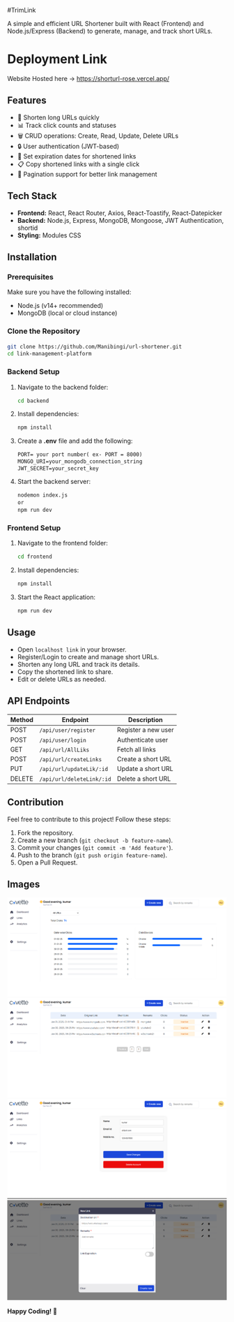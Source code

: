 #TrimLink


A simple and efficient URL Shortener built with React (Frontend) and Node.js/Express (Backend) to generate, manage, and track short URLs.


# Deployment Link
Website Hosted here -> https://shorturl-rose.vercel.app/

## Features

- 🔗 Shorten long URLs quickly
- 📊 Track click counts and statuses
- 🗑️ CRUD operations: Create, Read, Update, Delete URLs
- 🔒 User authentication (JWT-based)
- 📆 Set expiration dates for shortened links
- 📋 Copy shortened links with a single click
- 📄 Pagination support for better link management

## Tech Stack

- **Frontend:** React, React Router, Axios, React-Toastify, React-Datepicker
- **Backend:** Node.js, Express, MongoDB, Mongoose, JWT Authentication, shortid
- **Styling:** Modules CSS 

## Installation

### Prerequisites

Make sure you have the following installed:

- Node.js (v14+ recommended)
- MongoDB (local or cloud instance)

### Clone the Repository

```sh
git clone https://github.com/Manibingi/url-shortener.git
cd link-management-platform
```

### Backend Setup

1. Navigate to the backend folder:
   ```sh
   cd backend
   ```
2. Install dependencies:
   ```sh
   npm install
   ```
3. Create a **.env** file and add the following:
   ```env
   PORT= your port number( ex- PORT = 8000)
   MONGO_URI=your_mongodb_connection_string
   JWT_SECRET=your_secret_key
   ```
4. Start the backend server:
   ```sh
   nodemon index.js
   or 
   npm run dev
   ```

### Frontend Setup

1. Navigate to the frontend folder:
   ```sh
   cd frontend
   ```
2. Install dependencies:
   ```sh
   npm install
   ```
3. Start the React application:
   ```sh
   npm run dev
   ```

## Usage

- Open `localhost link` in your browser.
- Register/Login to create and manage short URLs.
- Shorten any long URL and track its details.
- Copy the shortened link to share.
- Edit or delete URLs as needed.

## API Endpoints

| Method | Endpoint               | Description         |
| ------ | ---------------------- | ------------------- |
| POST   | `/api/user/register`   | Register a new user |
| POST   | `/api/user/login`      | Authenticate user   |
| GET    | `/api/url/AllLiks`     | Fetch all links     |
| POST   | `/api/url/createLinks`     | Create a short URL  |
| PUT    | `/api/url/updateLik/:id` | Update a short URL  |
| DELETE | `/api/url/deleteLink/:id` | Delete a short URL  |

## Contribution

Feel free to contribute to this project! Follow these steps:

1. Fork the repository.
2. Create a new branch (`git checkout -b feature-name`).
3. Commit your changes (`git commit -m 'Add feature'`).
4. Push to the branch (`git push origin feature-name`).
5. Open a Pull Request.

## Images
![Alt text](images/image1.png)
![Alt text](images/image2.png)
![Alt text](images/image3.png)
![Alt text](images/image4.png)

**Happy Coding! 🚀**